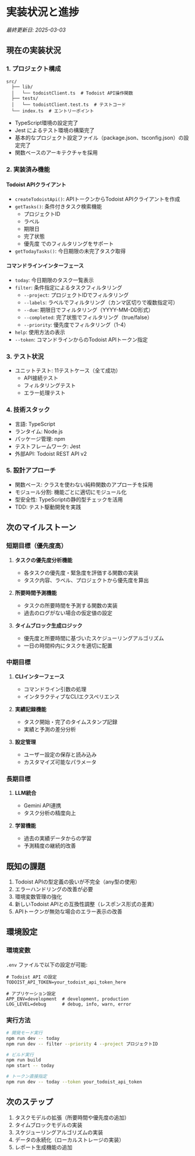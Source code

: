 # 実装状況と進捗

*最終更新日: 2025-03-03*

## 現在の実装状況

### 1. プロジェクト構成

```
src/
  ├── lib/
  │   └── todoistClient.ts  # Todoist API操作関数
  ├── tests/
  │   └── todoistClient.test.ts  # テストコード
  └── index.ts  # エントリーポイント
```

- TypeScript環境の設定完了
- Jest によるテスト環境の構築完了
- 基本的なプロジェクト設定ファイル（package.json、tsconfig.json）の設定完了
- 関数ベースのアーキテクチャを採用

### 2. 実装済み機能

#### Todoist APIクライアント

- `createTodoistApi()`: APIトークンからTodoist APIクライアントを作成
- `getTasks()`: 条件付きタスク検索機能
  - プロジェクトID
  - ラベル
  - 期限日
  - 完了状態
  - 優先度
  でのフィルタリングをサポート
- `getTodayTasks()`: 今日期限の未完了タスク取得

#### コマンドラインインターフェース

- `today`: 今日期限のタスク一覧表示
- `filter`: 条件指定によるタスクフィルタリング
  - `--project`: プロジェクトIDでフィルタリング
  - `--labels`: ラベルでフィルタリング（カンマ区切りで複数指定可）
  - `--due`: 期限日でフィルタリング（YYYY-MM-DD形式）
  - `--completed`: 完了状態でフィルタリング（true/false）
  - `--priority`: 優先度でフィルタリング（1-4）
- `help`: 使用方法の表示
- `--token`: コマンドラインからのTodoist APIトークン指定

### 3. テスト状況

- ユニットテスト: 11テストケース（全て成功）
  - API接続テスト
  - フィルタリングテスト
  - エラー処理テスト

### 4. 技術スタック

- 言語: TypeScript
- ランタイム: Node.js
- パッケージ管理: npm
- テストフレームワーク: Jest
- 外部API: Todoist REST API v2

### 5. 設計アプローチ

- 関数ベース: クラスを使わない純粋関数のアプローチを採用
- モジュール分割: 機能ごとに適切にモジュール化
- 型安全性: TypeScriptの静的型チェックを活用
- TDD: テスト駆動開発を実践

## 次のマイルストーン

### 短期目標（優先度高）

1. **タスクの優先度分析機能**
   - 各タスクの優先度・緊急度を評価する関数の実装
   - タスク内容、ラベル、プロジェクトから優先度を算出

2. **所要時間予測機能**
   - タスクの所要時間を予測する関数の実装
   - 過去のログがない場合の仮定値の設定

3. **タイムブロック生成ロジック**
   - 優先度と所要時間に基づいたスケジューリングアルゴリズム
   - 一日の時間枠内にタスクを適切に配置

### 中期目標

1. **CLIインターフェース**
   - コマンドライン引数の処理
   - インタラクティブなCLIエクスペリエンス

2. **実績記録機能**
   - タスク開始・完了のタイムスタンプ記録
   - 実績と予測の差分分析

3. **設定管理**
   - ユーザー設定の保存と読み込み
   - カスタマイズ可能なパラメータ

### 長期目標

1. **LLM統合**
   - Gemini API連携
   - タスク分析の精度向上

2. **学習機能**
   - 過去の実績データからの学習
   - 予測精度の継続的改善

## 既知の課題

1. Todoist APIの型定義の扱いが不完全（any型の使用）
2. エラーハンドリングの改善が必要
3. 環境変数管理の強化
4. 新しいTodoist APIとの互換性調整（レスポンス形式の差異）
5. APIトークンが無効な場合のエラー表示の改善

## 環境設定

### 環境変数
`.env` ファイルで以下の設定が可能:

```
# Todoist API の設定
TODOIST_API_TOKEN=your_todoist_api_token_here

# アプリケーション設定
APP_ENV=development  # development, production
LOG_LEVEL=debug      # debug, info, warn, error
```

### 実行方法

```bash
# 開発モード実行
npm run dev -- today
npm run dev -- filter --priority 4 --project プロジェクトID

# ビルド実行
npm run build
npm start -- today

# トークン直接指定
npm run dev -- today --token your_todoist_api_token
```

## 次のステップ

1. タスクモデルの拡張（所要時間や優先度の追加）
2. タイムブロックモデルの実装
3. スケジューリングアルゴリズムの実装
4. データの永続化（ローカルストレージの実装）
5. レポート生成機能の追加